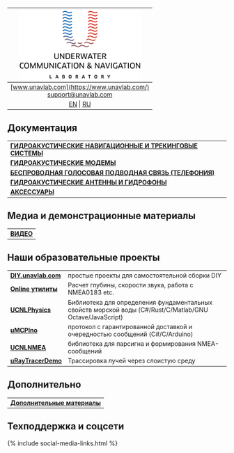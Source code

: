 | ![logo](/documentation/sm_logo.png) |
| :---: |
| [www.unavlab.com](https://www.unavlab.com/) <br/> [support@unavlab.com](mailto:support@unavlab.com) |
| [EN](README.md) \| [RU](README_RU.md) |


## Документация

| |
| :--- |
| [**ГИДРОАКУСТИЧЕСКИЕ НАВИГАЦИОННЫЕ И ТРЕКИНГОВЫЕ СИСТЕМЫ**](navigation_and_tracking_systems_ru.md) |
| [**ГИДРОАКУСТИЧЕСКИЕ МОДЕМЫ**](underwater_acoustic_modems_ru.md) |
| [**БЕСПРОВОДНАЯ ГОЛОСОВАЯ ПОДВОДНАЯ СВЯЗЬ (ТЕЛЕФОНИЯ)**](underwater_wireless_voice_systems_ru.md) |
| [**ГИДРОАКУСТИЧЕСКИЕ АНТЕННЫ И ГИДРОФОНЫ**](underwater_acoustic_antennas_ru.md) |
| [**АКСЕССУАРЫ**](accessories_ru.md) |

## Медиа и демонстрационные материалы

| |
| :--- |
| [**ВИДЕО**](media_videos_ru.md) |

## Наши образовательные проекты

| | |
| :--- | :--- |
| [**DIY.unavlab.com**](https://diy.unavlab.com/README_RU.html) | простые проекты для самостоятельной сборки DIY |
| [**Online утилиты**](online_utilities_ru.md) |  Расчет глубины, скорости звука, работа с NMEA0183 etc. |
| [**UCNLPhysics**](https://github.com/ucnl/UCNLPhysics) | Библиотека для определения фундаментальных свойств морской воды (C#/Rust/C/Matlab/GNU Octave/JavaScript) |
| [**uMCPIno**](https://github.com/AlekUnderwater/uMCPIno) | протокол с гарантированной доставкой и очередностью сообщений (C#/C/Arduino) |
| [**UCNLNMEA**](https://github.com/ucnl/UCNLNMEA) | библиотека для парсигна и формирования NMEA-сообщений |
| [**uRayTracerDemo**](https://github.com/ucnl/uRayTracerDemo) | Трассировка лучей через слоистую среду |

## Дополнительно

| |
| :--- |
| [**Дополнительные материалы**](misc_ru.md) |

## Техподдержка и соцсети
{% include social-media-links.html %}
